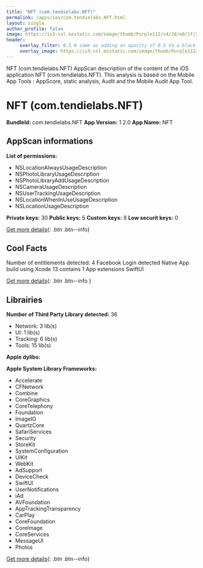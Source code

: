 ```yaml
---
title: "NFT (com.tendielabs.NFT)"
permalink: /apps/ios/com.tendielabs.NFT.html
layout: single
author_profile: false
image: https://is3-ssl.mzstatic.com/image/thumb/Purple112/v4/28/e0/1f/28e01f60-ac39-fc23-15aa-51231dc4ea62/AppIcon-1x_U007emarketing-0-7-0-85-220.png/512x512bb.jpg
header: 
     overlay_filter: 0.5 # same as adding an opacity of 0.5 to a black background
     overlay_image: https://is3-ssl.mzstatic.com/image/thumb/Purple112/v4/28/e0/1f/28e01f60-ac39-fc23-15aa-51231dc4ea62/AppIcon-1x_U007emarketing-0-7-0-85-220.png/512x512bb.jpg
---
```

NFT (com.tendielabs.NFT) AppScan description of the content of the iOS application NFT (com.tendielabs.NFT). This analysis is based on the Mobile App Tools : AppScore, static analysis, Audit and the Mobile Audit App Tool.

# NFT (com.tendielabs.NFT)

**BundleId:** com.tendielabs.NFT
**App Version:** 1.2.0
**App Name:** NFT


## AppScan informations 

**List of permissions:** 
- NSLocationAlwaysUsageDescription
- NSPhotoLibraryUsageDescription
- NSPhotoLibraryAddUsageDescription
- NSCameraUsageDescription
- NSUserTrackingUsageDescription
- NSLocationWhenInUseUsageDescription
- NSLocationUsageDescription
  
  
**Private keys:** 30
**Public keys:** 5
**Custom keys:** 9
**Low securit keys:** 0
  
[Get more details](/pricing.html){: .btn .btn--info}

## Cool Facts

Number of entitlements detected: 4
Facebook Login detected
Native App
build using Xcode 13
contains 1 App extensions
SwiftUI
  
[Get more details](/pricing.html){: .btn .btn--info }

## Librairies 
**Number of Third Party Library detected:** 36
- Network: 3 lib(s)
- UI: 1 lib(s)
- Tracking: 6 lib(s)
- Tools: 15 lib(s)


**Apple dylibs:**


**Apple System Library Frameworks:**
- Accelerate
- CFNetwork
- Combine
- CoreGraphics
- CoreTelephony
- Foundation
- ImageIO
- QuartzCore
- SafariServices
- Security
- StoreKit
- SystemConfiguration
- UIKit
- WebKit
- AdSupport
- DeviceCheck
- SwiftUI
- UserNotifications
- iAd
- AVFoundation
- AppTrackingTransparency
- CarPlay
- CoreFoundation
- CoreImage
- CoreServices
- MessageUI
- Photos


  
[Get more details](/pricing.html){: .btn .btn--info}

